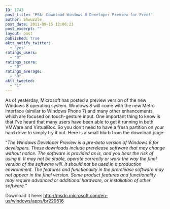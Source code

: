 ```yaml
---
ID: 1743
post_title: 'PSA: Download Windows 8 Developer Preview for Free!'
author: Shwuzzle
post_date: 2011-09-15 12:06:23
post_excerpt: ""
layout: post
published: true
aktt_notify_twitter:
  - 'yes'
ratings_users:
  - "0"
ratings_score:
  - "0"
ratings_average:
  - "0"
aktt_tweeted:
  - "1"
---
```

As of yesterday, Microsoft has posted a preview version of the new Windows 8 operating system. Windows 8 will come with the new Metro interface (similar to Windows Phone 7) and many other enhancements which are focused on touch-gesture input. One important thing to know is that I've heard that many users have been able to get it running in both VMWare and VirtualBox. So you don't need to have a fresh partition on your hard drive to simply try it out. Here is a small blurb from the download page:

"<em>The Windows Developer Preview is a pre-beta version of Windows 8 for developers. These downloads include prerelease software that may change without notice. The software is provided as is, and you bear the risk of using it. It may not be stable, operate correctly or work the way the final version of the software will. It should not be used in a production environment. The features and functionality in the prerelease software may not appear in the final version. Some product features and functionality may require advanced or additional hardware, or installation of other software.</em>"

Download it here: <a href="http://msdn.microsoft.com/en-us/windows/apps/br229516">http://msdn.microsoft.com/en-us/windows/apps/br229516</a>
